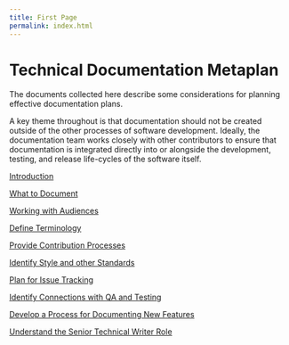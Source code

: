 ```yaml
---
title: First Page
permalink: index.html
---
```


# Technical Documentation Metaplan

The documents collected here describe some considerations for planning effective documentation plans.

A key theme throughout is that documentation should not be created outside of the other processes of software development. Ideally, the documentation team works closely with other contributors to ensure that documentation is integrated directly into or alongside the development, testing, and release life-cycles of the software itself.

[Introduction](introduction.html)

[What to Document](what.html)

[Working with Audiences](audiences.html)

[Define Terminology](terminology.html)

[Provide Contribution Processes](contribute.html)

[Identify Style and other Standards](standards.html)

[Plan for Issue Tracking](issues.html)

[Identify Connections with QA and Testing](testing.html)

[Develop a Process for Documenting New Features](features.html)

[Understand the Senior Technical Writer Role](senior_writer.html)



